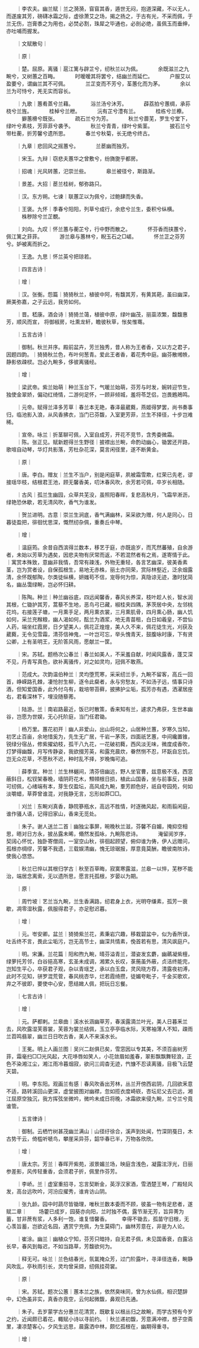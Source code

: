 <!-- { "loadSidebar": true } -->
　　｜李农夫。幽兰赋｜兰之漪漪，窅窅其香，遁世无闷，抱道深藏，不以无人，而遂废其芳，磅礴冰霜之际，虚徐萧艾之场，揭之扬之，于古有光，不采而佩，于兰无伤，岂膏黍之为用也，必焚必割，珠犀之毕通也，必剖必绝，虽佩玉而垂绅，亦吐哺而握发。

　　｜文赋散句｜

　　｜原｜

　　｜楚。屈原。离骚｜扈江篱与辟芷兮，纫秋兰以为佩。
　　　余既滋兰之九畹兮，又树蕙之百畮。
　　　时暧暧其将罢兮，结幽兰而延伫。
　　　户服艾以盈要兮，谓幽兰其不可佩。
　　　兰芷变而不芳兮，荃蕙化而为茅。
　　　余以兰为可恃兮，羌无实而容长。

　　｜九歌｜蕙肴蒸兮兰藉。
　　　浴兰汤兮沐芳。
　　　薜荔拍兮蕙绸，承荪桡兮兰旌。
　　　桂棹兮兰枻。
　　　沅有芷兮澧有兰。
　　　桂栋兮兰橑。
　　　擗蕙櫋兮既张。
　　　疏石兰兮为芳。
　　　秋兰兮蘼芜，罗生兮堂下，绿叶兮素枝，芳菲菲兮袭予。
　　　秋兰兮青青，绿叶兮紫茎。
　　　披石兰兮带杜蘅，折芳馨兮遗所思。
　　　春兰兮秋菊，长无绝兮终古。

　　｜九章｜悲回风之摇蕙兮。
　　　兰茞幽而独芳。

　　｜宋玉。九辩｜窃悲夫蕙华之曾敷兮，纷旖旎乎都房。

　　｜招魂｜光风转蕙，汜崇兰些。
　　　皋兰被径兮，斯路渐。

　　｜景差。大招｜茞兰桂树，郁弥路只。

　　｜汉。东方朔。七谏｜联蕙芷以为佩兮，过鲍肆而失香。

　　｜王褒。九怀｜季春兮阳阳，列草兮成行，余悲兮兰生，委积兮纵横。
　　　株秽除兮兰芷覩。

　　｜刘向。九叹｜怀兰蕙与蘅芷兮，行中野而散之。
　　　怀芬香而挟蕙兮，佩江篱之菲菲。
　　　游兰皋与蕙林兮，睨玉石之□嵯。
　　　怀兰芷之芬芳兮。妒被离而折之。

　　｜王逸。九思｜怀兰英兮把琼若。

　　｜四言古诗｜

　　｜增｜

　　｜汉。张衡。怨篇｜猗猗秋兰，植彼中阿，有馥其芳，有黄其葩，虽曰幽深，厥美弥嘉，之子云远，我劳如何。

　　｜晋。嵇康。酒会诗｜猗猗兰蔼，植彼中原，绿叶幽茂，丽蘂浓繁，馥馥惠芳，顺风而宣， 将御椒房，吐熏龙轩，瞻彼秋草，怅矣惟骞。

　　｜五言古诗｜

　　｜御制。秋兰并序。殿前盆卉，芳兰独秀，昔人称为王者香，又以方之君子，因题四韵。｜猗猗秋兰色，布叶何葱青。爱此王者香，着花秀中庭。幽芬散缃帙，静影依疎棂。岂必九畹多，侈彼离骚经。

　　｜增｜

　　｜梁武帝。紫兰始萌｜种兰玉台下，气暖兰始萌，芬芳与时发，婉转迎节生，独使金翠娇，偏动红绮情，二游何足怀，一顾非倾城，羞将苓芝侣，岂畏鶗鴂鸣。

　　｜元帝。赋得兰泽多芳草｜春兰本无艳，春泽最葳蕤，燕姬得梦罢，尚书奏事归，临池影入浪，从风香拂衣，当门已芬馥，入室更芳菲，兰生不择径，十步岂难稀。

　　｜宣帝。咏兰｜折茎聊可佩，入室自成芳，开花不竞节，含秀委微霜。
　　｜陈。张正见。赋新题得兰生野径｜披襟出兰畹，命酌动幽心，锄罢还开路，歌喧自动琴，华灯共影落，芳杜杂花深，莫言闲径里，遂不断黄金。

　　｜原｜

　　｜唐。李白。赠友｜兰生不当户，别是闲庭草，夙被霜雪欺，红荣已先老，谬接瑶华枝，结根君王池，顾无馨香美，叨沐春风吹，余芳若可佩，卒岁长相随。

　　｜古风｜孤兰生幽园，众草共芜没，虽照阳春晖，复悲高秋月，飞霜早淅沥，绿艳恐休歇，若无清风吹，香气为谁发。

　　｜贺兰进明。古意｜崇兰生涧底，香气满幽林，采采欲为赠，何人是同心，日暮徒盈把，徘徊忧思深，慨然纫杂佩，重奏丘中琴。

　　｜增｜

　　｜温庭筠。余昔自西滨得兰数本，移艺于庭，亦既逾岁，而芃然蕃殖，自余游者，未始以芳草为遇矣，因悲夫物有厌常而返，不若混然者有之焉，遂寄情于此。｜寓赏本殊致，意幽非我情，吾常有疎浅，外物无重轻，各言艺幽深，彼美香素茎，岂为赏者设，自保孤根生，易地无赤株，丽土亦同荣，赏际林壑近，泛余烟露清，余怀既郁陶，尔类徒纵横，妍媸苟不信，宠辱何为惊，真隐谅无迹，激时犹简名，幽丛霭绿畹，岂必怀归耕。

　　｜陈陶。种兰｜种兰幽谷底，四远闻馨香，春风长养深，枝叶趁人长，智水润其根，仁锄护其芳，蒿藜不生地，恶鸟弓已藏，椒桂夹四隅，茅茨居中央，左邻桃花坞，右接莲子塘，一月熏手足，两月熏衣裳，三月熏肌骨，四月熏心肠，幽人饥如何，采兰充糇粮，幽人渴如何，酝兰为酒浆，地无青苗租，白日如羲皇，不尝仙人药，端坐红霞房，日夕望美人，佩花正煌煌，美人久不来，佩花徒生光，刈获及葳蕤，无令见雪霜，清芬信神鬼，一叶岂可忘，举头愧青天，鼓腹咏时康，下有贤公卿，上有圣明王，无阶答风雨，愿献兰一筐。

　　｜宋。苏轼。题杨次公春兰｜春兰如美人，不采羞自献，时闻风露香，蓬艾深不见，丹青写真色，欲补离骚传，对之如灵均，冠佩不敢燕。

　　｜范成大。次韵温伯种兰｜灵均堕荒寒，采采纫兰手，九畹不留客，高丘一回首，峥嵘路孔棘，凄怆肘生柳，逐令此粲者，永与穷愁友，不如汤子远，情事只诗酒，但知爱国香，此外付乌有，栽培带苔藓，披拂护尘垢，孤芳亦有遇，洒濯居座右，君看深林下，埋没随藜莠。

　　｜陆游。兰｜南岩路最近，饭已时散策，香来知有兰，遽求乃弗获，生世本幽谷，岂愿为世娱，无心托阶庭，当门任君锄。

　　｜杨万里。蕙花初开｜幽人非爱山，出山将何之，山居种兰蕙，岁寒久当知，初艺止百亩，余地惜奚为，先生无广居，千岩一茅茨，四面祇艺蕙，中间纔置锥，锐绿分宿丛，修紫擢幼枝，孤干八九花，一花破初蕤，西风淡无味，微度成香吹，灯梦得幽馥，月写传静姿，我欲掇芳英，和露充晨炊，眷然恻不忍，环翫自忘饥，岂无众花草，不愿秋不迟，种时乱不择，岁晚悔可追。

　　｜薛季宣。种兰｜兰生林樾间，清芬倍幽远，野人坐官曹，兹意极不浅，西窓蔽斜日，松钗架春晚，墙阴莳花木，顦顇根日损，植此山国香，坐与前事反，扶疎可纫佩，心绪端有本，芽生仅盈坛，高风成九畹，羣芳颜色好，祇自夸园苑，何如淡嚼蜡，草莽曾谁混，对我静无言，忘形如莽□□。

　　｜刈兰｜东畹刈真香，静院篸瓶水，高远不胜情，时逐微风起，和雨翦闲庭，谁作骚人语，记得旧家山，香来无觅处。

　　｜朱子。谢人送兰二首｜幽独尘事屏，晼晚秋兰滋，芬馨不自媚，掩抑空相思，晤对日方永，披丛露未晞，翛然发孤咏，九畹陈悲诗。
　　　淹留阅岁序，契阔心怀忧，独卧寄僧闾，一室空山秋，徘徊起顾望，俯仰谁为俦，伊人远赠问，孤根亦绸缪，芳馨不我遗，三载娱清幽，愧无琼琚报，厚意竟莫酬，瞻彼南陔诗，使我心悠悠。

　　｜秋兰已悴以其根归学古｜秋至百草晦，寂寞寒露滋，兰皋一以悴，芜秽不能治，端居念离索，无以遗所思，愿言托孤根，岁晏以为期。

　　｜原｜

　　｜周竹坡｜艺兰当九畹，兰生香满路，纫君身上衣，光明夺缣素，孤芳一衰歇，凋零湿秋露，佩服得君子，亦足慰迟暮。

　　｜增｜

　　｜元。岺安卿。盆兰｜猗猗紫兰花，素秉岩穴趣，移栽碧盆中，似为香所误，吐舌终不言，畏此尘垢污，岂无高节士，幽深共情素，俛首若有思，清风飒庭户。

　　｜明。宋濂。兰花篇｜阳和煦九畹，晴芬溢青兰，潜姿发玄麝，幽蘤凝紫檀，绿萝托芳邻，白谷挹高寒，玄圣未成调，湘累久长叹，菉葹虽外蔽，贞洁终能完，岂知生平心，卒获君子观，杂以青瑶芝，承以白玉盘，灵风晓方荐，清露夜初溥，此时不见知，骈罗混荒菅，春风桃杏华，烂若霞绮攒，徒媚夸毗子，千金买歌欢，弃之不彼即，要使中心安，愿结媺人佩，把玩日忘餐。

　　｜七言古诗｜

　　｜增｜

　　｜元。萨都剌。兰皋曲｜溪水长涵幽草芳，春溪露滴兰叶光，美人日暮釆兰去，风吹露湿芙蓉裳，芙蓉为裳兰结佩，玉立亭亭临水际，天寒袖薄人不知，疎雨兰苕鸣翡翠，幽兰日日吹古香，美人不来溪水长。

　　｜王冕。明上人画兰图｜吴兴二赵俱已矣，雪窓因以专其美，不须百亩树芳菲，霜毫扫□□光风起，大花哆唇如笑人，小花敛眉如羞春，翠影飘飘舞轻浪，正色不染湘江尘，湘江雨冷暮烟寂，欲问三闾杳无迹，忾慷不忍读离骚，目极飞云楚天碧。

　　｜明。李东阳。观画兰有感｜春风吹香出芳林，丛兰开傍西岩阴，几回欲釆意不适，路转溪回山更深，虚堂披图对幽襟，忽如揽衣度崎嵚，杏坛尼父去已远，湘江屈原空独沉，我方挥弦坐微吟，微吟未成日将晚，冰霜欲来侵九畹，兰兮兰兮竟谁管。

　　｜五言律诗｜

　　｜御制。云栖竹树甚茂幽兰满山｜山径纡徐合，溪声到处闻，竹深阴戞日，木古势干云，倚槛听嗁鸟，攀崖采异芬，韶华春已半，万物各欣欣。

　　｜增｜

　　｜唐太宗。芳兰｜春晖开紫苑，淑景媚兰场，映庭含浅色，凝露泫浮光，日丽参差影，风传轻重香，会须君子折，佩里作芬芳。

　　｜李峤。兰｜虚室重招寻，忘言契断金，英浮汉家酒，雪洒楚王琴，广殿轻风发，高台远吹吟，河汾应擢秀，谁肯访山阴。

　　｜张九龄。园中时蔬尽皆锄理，唯秋兰数本委而不顾，彼虽一物有足悲者，遂赋二章｜
　　场藿已成岁，园葵亦向阳，兰时独不偶，露节渐无芳，旨异菁为蓄，甘非蔗有浆，人多利一饱，谁复惜馨香。
　　幸得不锄去，孤苗守旧根，无心羡旨蓄，岂欲近名园，遇赏宁充佩，为生莫碍门，幽林芳意在，非是为人论。

　　｜崔涂。幽兰｜幽植众宁知，芬芳只暗持，自无君子佩，未见国香衰，白露沾长早，春风到每迟，不如当路草，芳馥欲何为。

　　｜释无可。咏兰｜兰色结春光，氛氲掩众芳，过门阶露叶，寻泽径连香，畹静风吹乱，亭秋雨引长，灵均曾采撷，纫佩挂荷裳。

　　｜原｜

　　｜宋。苏轼。题次公蕙｜蕙本兰之族，依然臭味同，曾为水仙佩，相识楚辞中，幻色虽非实，真香亦竟空，云何起微馥，鼻观已先通。

　　｜朱子。去岁蒙学古分惠兰花清赏，既歇复以根丛归之故畹，而学古预有今岁之约，近闻颇已着花，輙赋小诗以寻前约。｜秋兰递初馥，芳意满冲襟，想子空斋里，凄凉楚客心，夕风生远思，晨露洒中林，颇忆孤根在，幽期得重寻。

　　｜增｜

